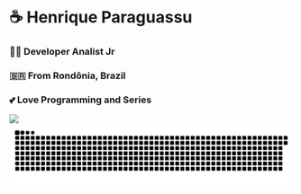 <div width="50%" align="left">
  <h1>☕ Henrique Paraguassu</h1>
  <h3>👨‍💻 Developer Analist Jr</h3>
  <h3>🇧🇷 From Rondônia, Brazil</h3>
  <h3>💕 Love Programming and Series</h3>
</div>

<div>
  <a href="https://github.com/henriqueparaguassu">
  <img src="https://github-readme-stats.vercel.app/api/top-langs/?username=henriqueparaguassu&langs_count=6"/>
  </a>
</div>

<div>
  <img src="https://github.com/henriqueparaguassu/henriqueparaguassu/blob/output/github-contribution-grid-snake.svg"/>
</div>
